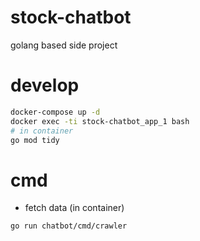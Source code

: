 # stock-chatbot
golang based side project

# develop
```sh
docker-compose up -d
docker exec -ti stock-chatbot_app_1 bash
# in container
go mod tidy
```
# cmd
* fetch data (in container)
```sh
go run chatbot/cmd/crawler
```
